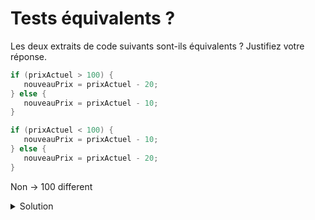 # Tests équivalents ? 

Les deux extraits de code suivants sont-ils équivalents ? Justifiez votre réponse.

~~~cpp 
if (prixActuel > 100) {
   nouveauPrix = prixActuel - 20;
} else {
   nouveauPrix = prixActuel - 10;
}
~~~

~~~cpp 
if (prixActuel < 100) {
   nouveauPrix = prixActuel - 10;
} else {
   nouveauPrix = prixActuel - 20;
}
~~~
Non -> 100 different

<details>
<summary>Solution</summary>
Non, si prixActuel == 100, la valeur de nouveauPrix diffère. 
</details>